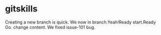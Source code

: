 # gitskills
Creating a new branch is quick.
We now in branch.Yeah!Ready start.Ready Go.
change content.
We fixed issue-101 bug.
